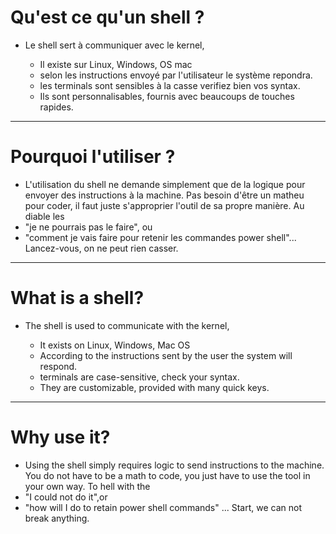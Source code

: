 # Qu'est ce qu'un shell ?

* Le shell sert à communiquer avec le kernel,

  * Il existe sur Linux, Windows, OS mac
  * selon les instructions envoyé par l'utilisateur le système repondra.
  * les terminals sont sensibles à la casse verifiez bien vos syntax.
  * Ils sont personnalisables, fournis avec beaucoups de touches rapides.
***
# Pourquoi l'utiliser ?

* L'utilisation du shell ne demande simplement que de la logique pour envoyer des instructions à la machine. Pas besoin d'être un matheu pour coder, il faut juste s'approprier l'outil de sa propre manière. 
    Au diable les 
* "je ne pourrais pas le faire", ou
* "comment je vais faire  pour retenir les commandes power shell"... Lancez-vous, on ne peut rien casser.
***
# What is a shell?

* The shell is used to communicate with the kernel,

  * It exists on Linux, Windows, Mac OS
  * According to the instructions sent by the user the system will respond.
  * terminals are case-sensitive, check your syntax.
  * They are customizable, provided with many quick keys.
***
# Why use it?

* Using the shell simply requires logic to send instructions to the machine. You do not have to be a math to code, you just have to use the tool in your own way. 
    To hell with the 
* "I could not do it",or
* "how will I do to retain power shell commands" ... Start, we can not break anything.